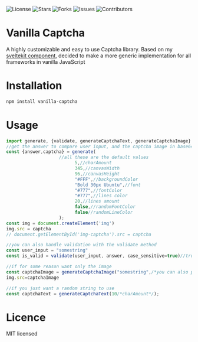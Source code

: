 ![License](https://img.shields.io/github/license/carlos-err406/vanilla-captcha) ![Stars](https://img.shields.io/github/stars/carlos-err406/vanilla-captcha) ![Forks](https://img.shields.io/github/forks/carlos-err406/vanilla-captcha) ![Issues](https://img.shields.io/github/issues/carlos-err406/vanilla-captcha) ![Contributors](https://img.shields.io/github/contributors/carlos-err406/vanilla-captcha)

# Vanilla Captcha


A highly customizable and easy to use Captcha library.
Based on my [sveltekit component](https://github.com/carlos-err406/captcha-sveltekit), decided to make a more generic implementation for all frameworks in vanilla JavaScript

# Installation
```bash
npm install vanilla-captcha
```

# Usage

```javascript
import generate, {validate, generateCaptchaText, generateCaptchaImage} from 'vanilla-captcha'
//get the answer to compare user input, and the captcha image in base64 format
const {answer,captcha} = generate(
                    //all these are the default values
                          5,//charAmount
                          345,//canvasWidth
                          96,//canvasHeight
                          "#FFF",//backgroundColor
                          "Bold 30px Ubuntu",//font
                          "#777",//fontColor
                          "#777",//lines color
                          20,//lines amount
                          false,//randomFontColor
                          false//randomLineColor
                    );
const img = document.createElement('img')
img.src = captcha
// document.getElementById('img-captcha').src = captcha

//you can also handle validation with the validate method
const user_input = "somestring"
const is_valid = validate(user_input, answer, case_sensitive=true)//true or false
```
```js
//if for some reason want only the image 
const captchaImage = generateCaptchaImage("somestring",/*you can also pass the canvas options here*/)
img.src=captchaImage

//if you just want a random string to use 
const captchaText = generateCaptchaText(10/*charAmount*/);
```

# Licence
MIT licensed


